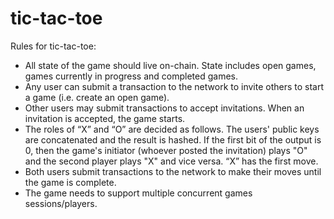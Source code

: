 # tic-tac-toe

Rules for tic-tac-toe:

* All state of the game should live on-chain. State includes open games, games currently in progress and completed games.
* Any user can submit a transaction to the network to invite others to start a game (i.e. create an open game).
* Other users may submit transactions to accept invitations. When an invitation is accepted, the game starts.
* The roles of “X” and “O” are decided as follows. The users' public keys are concatenated and the result is hashed. If the first bit of the output is 0, then the game's initiator (whoever posted the invitation) plays "O" and the second player plays "X" and vice versa. “X” has the first move.
* Both users submit transactions to the network to make their moves until the game is complete.
* The game needs to support multiple concurrent games sessions/players.